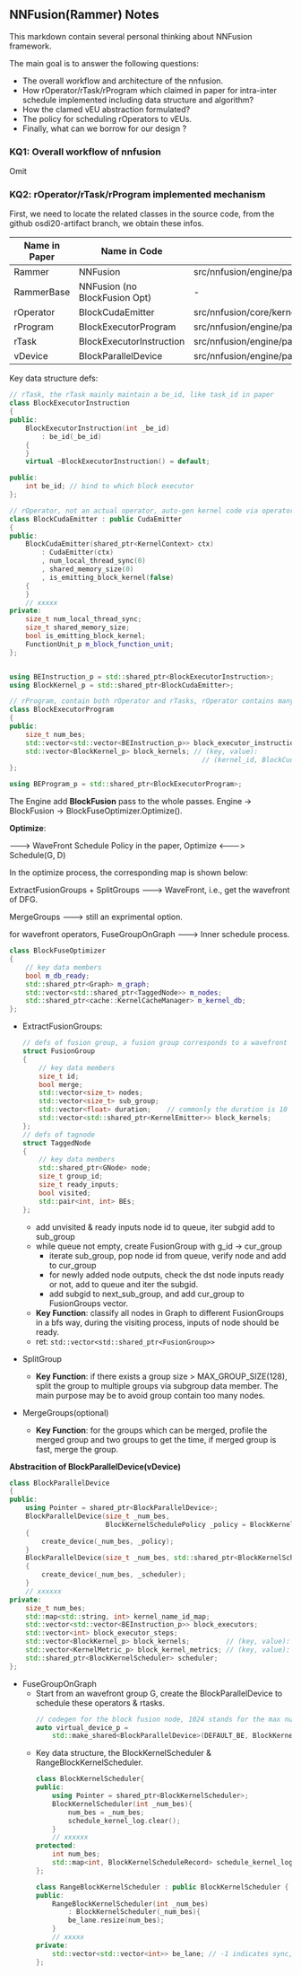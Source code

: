 ## NNFusion(Rammer) Notes

This markdown contain several personal thinking about NNFusion framework.

The main goal is to answer the following questions: 
* The overall workflow and architecture of the nnfusion.
* How rOperator/rTask/rProgram which claimed in paper for intra-inter schedule implemented including data structure and algorithm?
* How the clamed vEU abstraction formulated?
* The policy for scheduling rOperators to vEUs.
* Finally, what can we borrow for our design ?

### KQ1: Overall workflow of nnfusion

Omit

### KQ2: rOperator/rTask/rProgram implemented mechanism

First, we need to locate the related classes in the source code, from the github osdi20-artifact branch, we obtain these infos.

| Name in Paper   | Name in Code |  Source File |
| -----------     | -----------  |  ----------- |                
| Rammer          | NNFusion     |  src/nnfusion/engine/pass/graph/blockfusion/            |
| RammerBase      | NNFusion (no BlockFusion Opt)  | -
| rOperator       | BlockCudaEmitter | src/nnfusion/core/kernels/cuda_gpu/cuda_emitter.hpp |
| rProgram        | BlockExecutorProgram | src/nnfusion/engine/pass/graph/blockfusion/common.hpp |
| rTask           | BlockExecutorInstruction | src/nnfusion/engine/pass/graph/blockfusion/common.hpp |
| vDevice         | BlockParallelDevice | src/nnfusion/engine/pass/graph/blockfusion/block_parallel_device.hpp |

Key data structure defs:

```c++
// rTask, the rTask mainly maintain a be_id, like task_id in paper
class BlockExecutorInstruction
{
public:
    BlockExecutorInstruction(int _be_id)
        : be_id(_be_id)
    {
    }
    virtual ~BlockExecutorInstruction() = default;

public:
    int be_id; // bind to which block executor
};

// rOperator, not an actual operator, auto-gen kernel code via operator template codes
class BlockCudaEmitter : public CudaEmitter
{
public:
    BlockCudaEmitter(shared_ptr<KernelContext> ctx)
        : CudaEmitter(ctx)
        , num_local_thread_sync(0)
        , shared_memory_size(0)
        , is_emitting_block_kernel(false)
    {
    }
    // xxxxx
private:
    size_t num_local_thread_sync;
    size_t shared_memory_size;
    bool is_emitting_block_kernel;
    FunctionUnit_p m_block_function_unit;
};


using BEInstruction_p = std::shared_ptr<BlockExecutorInstruction>;
using BlockKernel_p = std::shared_ptr<BlockCudaEmitter>;

// rProgram, contain both rOperator and rTasks, rOperator contains many rTasks
class BlockExecutorProgram
{
public:
    size_t num_bes;
    std::vector<std::vector<BEInstruction_p>> block_executor_instructions;
    std::vector<BlockKernel_p> block_kernels; // (key, value): 
                                                // (kernel_id, BlockCudaEmitter)
};

using BEProgram_p = std::shared_ptr<BlockExecutorProgram>;
```

The Engine add **BlockFusion** pass to the whole passes. Engine -> BlockFusion -> BlockFuseOptimizer.Optimize().

**Optimize**: 

---> WaveFront Schedule Policy in the paper, Optimize <--->  Schedule(G, D)

In the optimize process, the corresponding map is shown below:

ExtractFusionGroups + SplitGroups ---> WaveFront, i.e., get the wavefront of DFG.

MergeGroups ---> still an exprimental option.

for wavefront operators, FuseGroupOnGraph ---> Inner schedule process.

```c++
class BlockFuseOptimizer
{
    // key data members
    bool m_db_ready;
    std::shared_ptr<Graph> m_graph;
    std::vector<std::shared_ptr<TaggedNode>> m_nodes;
    std::shared_ptr<cache::KernelCacheManager> m_kernel_db;
};
```
* ExtractFusionGroups:
    ```c++
    // defs of fusion group, a fusion group corresponds to a wavefront 
    struct FusionGroup
    {
        // key data members
        size_t id;
        bool merge;
        std::vector<size_t> nodes;
        std::vector<size_t> sub_group;
        std::vector<float> duration;    // commonly the duration is 10 in src, 
        std::vector<std::shared_ptr<KernelEmitter>> block_kernels;
    };
    // defs of tagnode
    struct TaggedNode
    {
        // key data members
        std::shared_ptr<GNode> node;
        size_t group_id;
        size_t ready_inputs;
        bool visited;
        std::pair<int, int> BEs;
    };
    ```
    * add unvisited & ready inputs node id to queue, iter subgid add to sub_group 
    * while queue not empty, create FusionGroup with g_id -> cur_group
      * iterate sub_group, pop node id from queue, verify node and add to cur_group
      * for newly added node outputs, check the dst node inputs ready or not, add to queue and iter the subgid.
      * add subgid to next_sub_group, and add cur_group to FusionGroups vector.
    * **Key Function**: classify all nodes in Graph to different FusionGroups in a bfs way, during the visiting process, inputs of node should be ready.
    * ret: ```std::vector<std::shared_ptr<FusionGroup>>```

* SplitGroup
    * **Key Function**: if there exists a group size > MAX_GROUP_SIZE(128), split the group to multiple groups via subgroup data member. The main purpose may be to avoid group contain too many nodes. 

* MergeGroups(optional)
    * **Key Function**: for the groups which can be merged, profile the merged group and two groups to get the time, if merged group is fast, merge the group.

**Abstracition of BlockParallelDevice(vDevice)**
```c++
class BlockParallelDevice
{
public:
    using Pointer = shared_ptr<BlockParallelDevice>;
    BlockParallelDevice(size_t _num_bes,
                        BlockKernelSchedulePolicy _policy = BlockKernelSchedulePolicy::DEFAULT)
    {
        create_device(_num_bes, _policy);
    }
    BlockParallelDevice(size_t _num_bes, std::shared_ptr<BlockKernelScheduler> _scheduler)
    {
        create_device(_num_bes, _scheduler);
    }
    // xxxxxx
private:
    size_t num_bes;
    std::map<std::string, int> kernel_name_id_map;
    std::vector<std::vector<BEInstruction_p>> block_executors;
    std::vector<int> block_executor_steps;
    std::vector<BlockKernel_p> block_kernels;         // (key, value): (kernel_id, BlockCudaEmitter)
    std::vector<KernelMetric_p> block_kernel_metrics; // (key, value): (kernel_id, kernel_metric)
    std::shared_ptr<BlockKernelScheduler> scheduler;
};
```

* FuseGroupOnGraph  
    * Start from an wavefront group G, create the BlockParallelDevice to schedule these operators & rtasks.
        ```c++
        // codegen for the block fusion node, 1024 stands for the max number of block per kernel
        auto virtual_device_p =
            std::make_shared<BlockParallelDevice>(DEFAULT_BE, BlockKernelSchedulePolicy::RANGE);
        ```
    * Key data structure, the BlockKernelScheduler & RangeBlockKernelScheduler.
        ```c++
        class BlockKernelScheduler{
        public:
            using Pointer = shared_ptr<BlockKernelScheduler>;
            BlockKernelScheduler(int _num_bes){
                num_bes = _num_bes;
                schedule_kernel_log.clear();
            }
            // xxxxxx
        protected:
            int num_bes;
            std::map<int, BlockKernelScheduleRecord> schedule_kernel_log;
        };
        ```
        ```c++
        class RangeBlockKernelScheduler : public BlockKernelScheduler {
        public:
            RangeBlockKernelScheduler(int _num_bes)
                : BlockKernelScheduler(_num_bes){
                be_lane.resize(num_bes);
            }
            // xxxxx
        private:
            std::vector<std::vector<int>> be_lane; // -1 indicates sync, kernel_id indicates kernel running
        };
        ```
